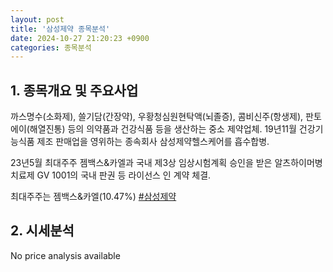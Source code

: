 ```yaml
---
layout: post
title: '삼성제약 종목분석'
date: 2024-10-27 21:20:23 +0900
categories: 종목분석
---
```


## 1. 종목개요 및 주요사업

까스명수(소화제), 쓸기담(간장약), 우황청심원현탁액(뇌졸증), 콤비신주(항생제), 판토에이(해열진통) 등의 의약품과 건강식품 등을 생산하는 중소 제약업체. 19년11월 건강기능식품 제조 판매업을 영위하는 종속회사 삼성제약헬스케어를 흡수합병. 

23년5월 최대주주 젬백스&카엘과 국내 제3상 임상시험계획 승인을 받은 알츠하이머병 치료제 GV 1001의 국내 판권 등 라이선스 인 계약 체결.

최대주주는 젬백스&카엘(10.47%)
[#삼성제약](#)

## 2. 시세분석

No price analysis available
